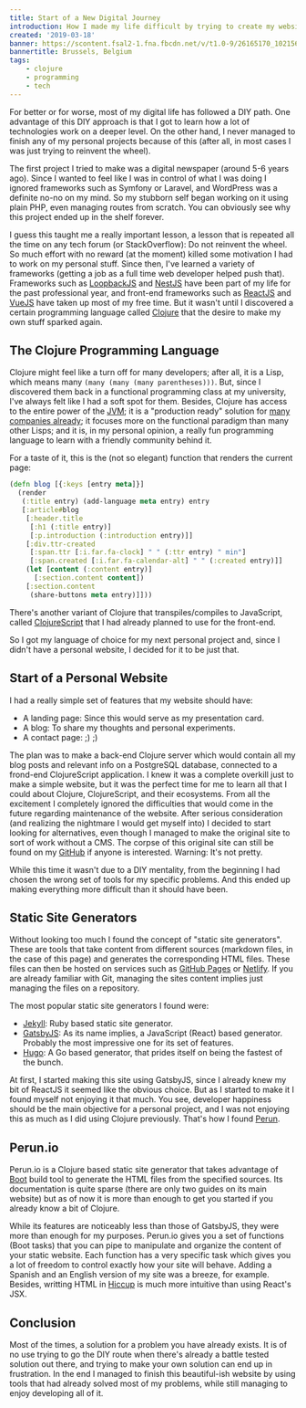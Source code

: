 ```yaml
---
title: Start of a New Digital Journey
introduction: How I made my life difficult by trying to create my website from scratch
created: '2019-03-18'
banner: https://scontent.fsal2-1.fna.fbcdn.net/v/t1.0-9/26165170_10215612867861707_5757573544907691457_n.jpg?_nc_cat=100&_nc_oc=AQnzOEap3ahw4i13bvQLiMFXIqThS2h4tB0g7ZlBN634cWxVfPYnkHo2UjzVXHBB9rw&_nc_ht=scontent.fsal2-1.fna&oh=aef8f398c2d5f2d115f46653d5824302&oe=5DE8744F
bannertitle: Brussels, Belgium
tags:
    - clojure
    - programming
    - tech
---
```


For better or for worse, most of my digital life has followed a DIY path. One advantage of this DIY approach is that I got to learn how a lot of technologies work on a deeper level. On the other hand, I never managed to finish any of my personal projects because of this (after all, in most cases I was just trying to reinvent the wheel).

The first project I tried to make was a digital newspaper (around 5-6 years ago). Since I wanted to feel like I was in control of what I was doing I ignored frameworks such as Symfony or Laravel, and WordPress was a definite no-no on my mind. So my stubborn self began working on it using plain PHP, even managing routes from scratch. You can obviously see why this project ended up in the shelf forever.

I guess this taught me a really important lesson, a lesson that is repeated all the time on any tech forum (or StackOverflow): Do not reinvent the wheel. So much effort with no reward (at the moment) killed some motivation I had to work on my personal stuff. Since then, I've learned a variety of frameworks (getting a job as a full time web developer helped push that). Frameworks such as [LoopbackJS](https://loopback.io) and [NestJS](https://nestjs.com) have been part of my life for the past professional year, and front-end frameworks such as [ReactJS](https://reactjs.org) and [VueJS](https://vuejs.org) have taken up most of my free time. But it wasn't until I discovered a certain programming language called [Clojure](https://clojure.org) that the desire to make my own stuff sparked again.

## The Clojure Programming Language

Clojure might feel like a turn off for many developers; after all, it is a Lisp, which means many `(many (many (many parentheses)))`. But, since I discovered them back in a functional programming class at my university, I've always felt like I had a soft spot for them. Besides, Clojure has access to the entire power of the [JVM](https://clojure.org/reference/java_interop); it is a "production ready" solution for [many companies already](https://clojure.org/community/companies); it focuses more on the functional paradigm than many other Lisps; and it is, in my personal opinion, a really fun programming language to learn with a friendly community behind it.

For a taste of it, this is the (not so elegant) function that renders the current page:

```clojure
(defn blog [{:keys [entry meta]}]
  (render
   (:title entry) (add-language meta entry) entry
   [:article#blog
    [:header.title
     [:h1 (:title entry)]
     [:p.introduction (:introduction entry)]]
    [:div.ttr-created
     [:span.ttr [:i.far.fa-clock] " " (:ttr entry) " min"]
     [:span.created [:i.far.fa-calendar-alt] " " (:created entry)]]
    (let [content (:content entry)]
      [:section.content content])
    [:section.content
     (share-buttons meta entry)]]))
```

There's another variant of Clojure that transpiles/compiles to JavaScript, called [ClojureScript](https://clojurescript.org) that I had already planned to use for the front-end.

So I got my language of choice for my next personal project and, since I didn't have a personal website, I decided for it to be just that.

## Start of a Personal Website

I had a really simple set of features that my website should have:

- A landing page: Since this would serve as my presentation card.
- A blog: To share my thoughts and personal experiments.
- A contact page: ;) ;)

The plan was to make a back-end Clojure server which would contain all my blog posts and relevant info on a PostgreSQL database, connected to a frond-end ClojureScript application. I knew it was a complete overkill just to make a simple website, but it was the perfect time for me to learn all that I could about Clojure, ClojureScript, and their ecosystems. From all the excitement I completely ignored the difficulties that would come in the future regarding maintenance of the website. After serious consideration (and realizing the nightmare I would get myself into) I decided to start looking for alternatives, even though I managed to make the original site to sort of work without a CMS. The corpse of this original site can still be found on my [GitHub](https://github.com/pablo-abc/old-personal-site) if anyone is interested. Warning: It's not pretty.

While this time it wasn't due to a DIY mentality, from the beginning I had chosen the wrong set of tools for my specific problems. And this ended up making everything more difficult than it should have been.

## Static Site Generators

Without looking too much I found the concept of "static site generators". These are tools that take content from different sources (markdown files, in the case of this page) and generates the corresponding HTML files. These files can then be hosted on services such as [GitHub Pages](https://pages.github.com) or [Netlify](https://www.netlify.com). If you are already familiar with Git, managing the sites content implies just managing the files on a repository.

The most popular static site generators I found were:

- [Jekyll](https://jekyllrb.com): Ruby based static site generator.
- [GatsbyJS](https://www.gatsbyjs.org): As its name implies, a JavaScript (React) based generator. Probably the most impressive one for its set of features.
- [Hugo](https://gohugo.io): A Go based generator, that prides itself on being the fastest of the bunch.

At first, I started making this site using GatsbyJS, since I already knew my bit of ReactJS it seemed like the obvious choice. But as I started to make it I found myself not enjoying it that much. You see, developer happiness should be the main objective for a personal project, and I was not enjoying this as much as I did using Clojure previously. That's how I found [Perun](https://perun.io).

## Perun.io

Perun.io is a Clojure based static site generator that takes advantage of [Boot](https://boot-clj.com) build tool to generate the HTML files from the specified sources. Its documentation is quite sparse (there are only two guides on its main website) but as of now it is more than enough to get you started if you already know a bit of Clojure.

While its features are noticeably less than those of GatsbyJS, they were more than enough for my purposes. Perun.io gives you a set of functions (Boot tasks) that you can pipe to manipulate and organize the content of your static website. Each function has a very specific task which gives you a lot of freedom to control exactly how your site will behave. Adding a Spanish and an English version of my site was a breeze, for example. Besides, writting HTML in [Hiccup](https://github.com/weavejester/hiccup) is much more intuitive than using React's JSX.

## Conclusion

Most of the times, a solution for a problem you have already exists. It is of no use trying to go the DIY route when there's already a battle tested solution out there, and trying to make your own solution can end up in frustration. In the end I managed to finish this beautiful-ish website by using tools that had already solved most of my problems, while still managing to enjoy developing all of it.
